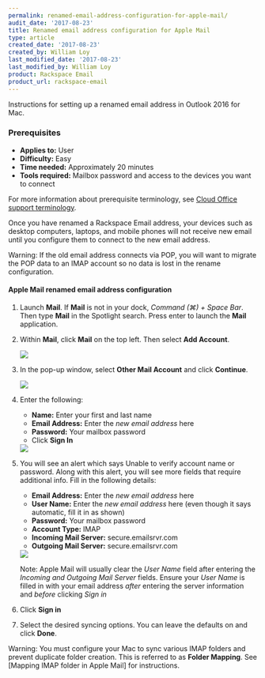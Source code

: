 ```yaml
---
permalink: renamed-email-address-configuration-for-apple-mail/
audit_date: '2017-08-23'
title: Renamed email address configuration for Apple Mail
type: article
created_date: '2017-08-23'
created_by: William Loy
last_modified_date: '2017-08-23'
last_modified_by: William Loy
product: Rackspace Email
product_url: rackspace-email
---
```


Instructions for setting up a renamed email address in Outlook 2016 for Mac.

### Prerequisites

- **Applies to:** User
- **Difficulty:** Easy
- **Time needed:** Approximately 20 minutes
- **Tools required:**  Mailbox password and access to the devices you want to connect

For more information about prerequisite terminology, see [Cloud Office support terminology](/how-to/cloud-office-support-terminology/).

Once you have renamed a Rackspace Email address, your devices such as desktop computers, laptops, and mobile phones will not receive new email until you configure them to connect to the new email address.

Warning: If the old email address connects via POP, you will want to migrate the POP data to an IMAP account so no data is lost in the rename configuration.


#### Apple Mail renamed email address configuration


1. Launch **Mail**. If **Mail** is not in your dock, *Command (⌘) + Space Bar*. Then type **Mail** in the Spotlight search. Press enter to launch the **Mail** application.
2. Within **Mail**, click **Mail** on the top left. Then select **Add Account**.

    <img src="{% asset_path rackspace-email/renamed-email-address-configuration-for-apple-mail/mail_addaccountdropdown.png %}" />

3. In the pop-up window, select **Other Mail Account** and click **Continue**.

    <img src="{% asset_path rackspace-email/renamed-email-address-configuration-for-apple-mail/accounttype_imap.png %}" />

4. Enter the following:

    - **Name:** Enter your first and last name
    - **Email Address:** Enter the *new email address* here
    - **Password:** Your mailbox password
    - Click **Sign In**

    <img src="{% asset_path rackspace-email/renamed-email-address-configuration-for-apple-mail/imap_logindetails.png %}" />

5. You will see an alert which says Unable to verify account name or password. Along with this alert, you will see more fields that require additional info. Fill in the following details:

    - **Email Address:** Enter the *new email address* here
    - **User Name:** Enter the *new email address* here (even though it says automatic, fill it in as shown)
    - **Password:** Your mailbox password
    - **Account Type:** IMAP
    - **Incoming Mail Server:** secure.emailsrvr.com
    - **Outgoing Mail Server:** secure.emailsrvr.com

    <img src="{% asset_path rackspace-email/renamed-email-address-configuration-for-apple-mail/imap_serversettings.png %}" />

    Note: Apple Mail will usually clear the *User Name* field after entering the *Incoming and Outgoing Mail Server* fields. Ensure your *User Name* is filled in with your email address *after* entering the server information and *before* clicking *Sign in*

6. Click **Sign in**

7. Select the desired syncing options. You can leave the defaults on and click **Done**.

Warning: You must configure your Mac to sync various IMAP folders and prevent duplicate folder creation. This is referred to as **Folder Mapping**. See [Mapping IMAP folder in Apple Mail] for instructions.
